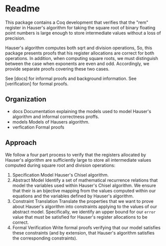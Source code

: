 Readme
======

This package contains a Coq development that verifies that the "rem"
register in Hauser's algorithm for taking the square root of binary
floating point numbers is large enough to store intermediate values
without a loss of precision.

Hauser's algorithm computes both sqrt and division operations, So,
this package presents proofs that his register allocations are
correct for both operations. In addition, when computing square
roots, we must distinguish between the case when exponents are even
and odd. Accordingly, we provide separate proofs covering these
two cases.

See [docs] for informal proofs and background information. See
[verification] for formal proofs.

Organization
------------

* docs
  Documentation explaining the models used to model Hauser's
  algorithm and informal correctness proffs.
* models
  Models of Hausers algorithm.
* verfication
  Formal proofs

Approach
--------

We follow a four part process to verify that the registers
allocated by Hauser's algorithm are sufficiently large to store
all intermediate values computed during square root and division
operations:

1. Specification
   Model Hauser's Chisel algorithm.
2. Abstract Model
   Identify a set of mathematical recurrence relations that model
   the variables used within Hauser's Chisel algorithm. We ensure
   that their is an bijective mapping from the values computed within
   our equations and the variables defined by Hauser's algorithm.
3. Constraint Translation
   Translate the properties that we want to prove about Hauser's
   algorithm into constraints applying to the values of our abstract
   model. Specifically, we identify an upper bound for our `error`
   value that must be satisfied for Hauser's register allocations
   to be correct.
4. Formal Verification
   Write formal proofs verifying that our model satisfies these
   constraints (and by extension, that Hauser's algorithm satisfies
   the corresponding constraints).
